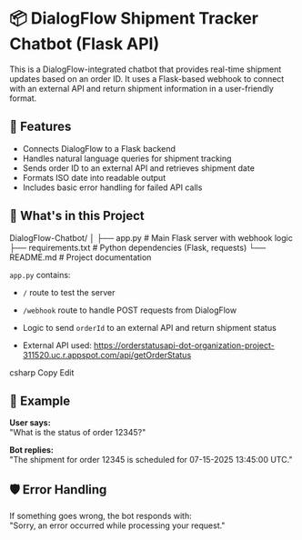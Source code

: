 # 📦 DialogFlow Shipment Tracker Chatbot (Flask API)

This is a DialogFlow-integrated chatbot that provides real-time shipment updates based on an order ID. It uses a Flask-based webhook to connect with an external API and return shipment information in a user-friendly format.

## 🚀 Features

- Connects DialogFlow to a Flask backend
- Handles natural language queries for shipment tracking
- Sends order ID to an external API and retrieves shipment date
- Formats ISO date into readable output
- Includes basic error handling for failed API calls

## 📁 What's in this Project

DialogFlow-Chatbot/
│
├── app.py # Main Flask server with webhook logic
├── requirements.txt # Python dependencies (Flask, requests)
└── README.md # Project documentation

`app.py` contains:
  - `/` route to test the server
  - `/webhook` route to handle POST requests from DialogFlow
  - Logic to send `orderId` to an external API and return shipment status

- External API used:
https://orderstatusapi-dot-organization-project-311520.uc.r.appspot.com/api/getOrderStatus

csharp
Copy
Edit

## 🧪 Example

**User says:**  
"What is the status of order 12345?"

**Bot replies:**  
"The shipment for order 12345 is scheduled for 07-15-2025 13:45:00 UTC."

## 🛡️ Error Handling

If something goes wrong, the bot responds with:  
"Sorry, an error occurred while processing your request."

